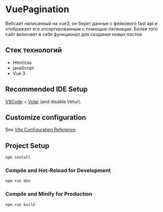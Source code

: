 # VuePagination

Вебсайт написанный на vue3, он берет данные с фейкового fast api и отображает его отсортированным с помощью пагинации.
Более того сайт включает в себя функционал для создания новых постов

## Стек технологий

- Html/css
- javaScript
- Vue 3

## Recommended IDE Setup

[VSCode](https://code.visualstudio.com/) + [Volar](https://marketplace.visualstudio.com/items?itemName=Vue.volar) (and disable Vetur).

## Customize configuration

See [Vite Configuration Reference](https://vite.dev/config/).

## Project Setup

```sh
npm install
```

### Compile and Hot-Reload for Development

```sh
npm run dev
```

### Compile and Minify for Production

```sh
npm run build
```
